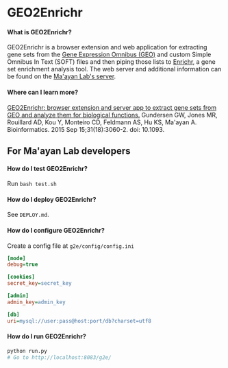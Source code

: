 # GEO2Enrichr

#### What is GEO2Enrichr?

GEO2Enrichr is a browser extension and web application for extracting gene sets from the [Gene Expression Omnibus (GEO)](http://www.ncbi.nlm.nih.gov/geo/) and custom Simple Omnibus In Text (SOFT) files and then piping those lists to [Enrichr](http://amp.pharm.mssm.edu/Enrichr/), a gene set enrichment analysis tool. The web server and additional information can be found on the [Ma'ayan Lab's server](http://amp.pharm.mssm.edu/g2e/).

#### Where can I learn more?

[GEO2Enrichr: browser extension and server app to extract gene sets from GEO and analyze them for biological functions.](http://www.ncbi.nlm.nih.gov/pubmed/25971742) Gundersen GW, Jones MR, Rouillard AD, Kou Y, Monteiro CD, Feldmann AS, Hu KS, Ma'ayan A. Bioinformatics. 2015 Sep 15;31(18):3060-2. doi: 10.1093.

## For Ma'ayan Lab developers

#### How do I test GEO2Enrichr?

Run `bash test.sh`

#### How do I deploy GEO2Enrichr?

See `DEPLOY.md`.

#### How do I configure GEO2Enrichr?
Create a config file at `g2e/config/config.ini`
```ini
[mode]
debug=true

[cookies]
secret_key=secret_key

[admin]
admin_key=admin_key

[db]
uri=mysql://user:pass@host:port/db?charset=utf8
```

#### How do I run GEO2Enrichr?
```bash
python run.py
# Go to http://localhost:8083/g2e/
```